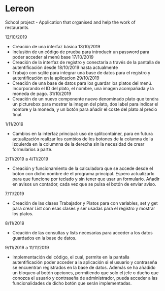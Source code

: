# Lereon
School project - Application that organised and help the work of restaurants.

12/10/2019
  - Creación de una interfaz básica
13/10/2019  
  - Inclusión de un código de prueba para introducir un password para poder acceder al menú base
17/10/2019
  - Creación de la interfaz de registro y conectarla a través de la pantalla de autentificación 
desde 18/10/2019 hasta actualmente
  - Trabajo con sqlite para integrar una base de datos para el registro y autentificación en la aplicacion
29/10/2019
  - Creación de una base de datos para los guardar los platos del menú. Incorporando el ID del plato, el nombre, una imagen acompañada y      la moneda de pago.
31/10/2019
  - Creación de un nuevo componente nuevo denominado plato que tendra un picturebox para mostrar la imagen del plato, dos label para indicar el nombre y la moneda, y un botón para añadir el coste del plato al precio final.
  
1/11/2019 
  - Cambios en la interfaz principal: uso de splitcontainer, para en futura actualización realizar los cambios de los botones de la columna de la izquierda en la columnna de la derecha sin la necesidad de crear formularios a parte.
  
2/11/2019 a 4/11/2019
  - Creación y funcionamiento de la calculadora que se accede desde el boton con dicho nombre de el programa principal. Espero actualizarlo para que funcione por teclado y sin tener que usar un formulario. Añadir en avisos un contador, cada vez que se pulsa el botón de enviar aviso.

7/11/2019 
  - Creación de las clases Trabajador y Platos para con variables, set y get para crear List con esas clases y ser usadas para el registro y mostrar los platos.
  
8/11/2019
  - Creación de las consultas y lists necesarias para acceder a los datos guardados en la base de datos.
  
9/11/2019 a 11/11/2019
  - Implementación del código, el cual, permite en la pantalla autentificación poder acceder a la aplicación si el usuario y contraseña se encuentran registrados en la base de datos. Además se ha añadido un bloqueo al botón opciones, permitiendo que solo el jefe o dueño que conozca el usuario y contraseña de administrador, pueda acceder a las funcionalidades de dicho botón que serán implementadas. 

